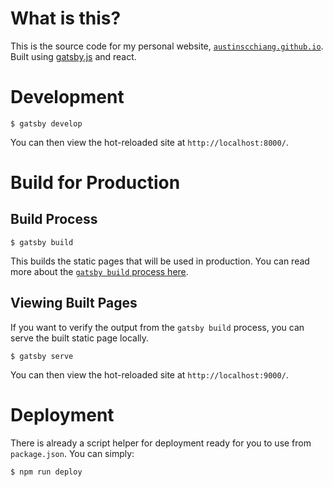# What is this?

This is the source code for my personal website, [`austinscchiang.github.io`](https://austinscchiang.github.io/). Built using [gatsby.js](https://www.gatsbyjs.com/) and react.

# Development

```
$ gatsby develop
```

You can then view the hot-reloaded site at `http://localhost:8000/`.

# Build for Production

## Build Process

```
$ gatsby build
```

This builds the static pages that will be used in production. You can read more about the [`gatsby build` process here](https://www.gatsbyjs.com/docs/conceptual/overview-of-the-gatsby-build-process/).

## Viewing Built Pages

If you want to verify the output from the `gatsby build` process, you can serve the built static page locally.

```
$ gatsby serve
```

You can then view the hot-reloaded site at `http://localhost:9000/`.

# Deployment

There is already a script helper for deployment ready for you to use from `package.json`. You can simply:

```
$ npm run deploy
```
